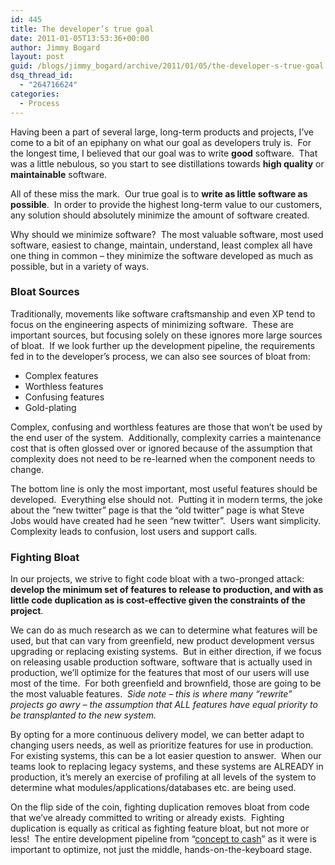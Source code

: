 ```yaml
---
id: 445
title: The developer’s true goal
date: 2011-01-05T13:53:36+00:00
author: Jimmy Bogard
layout: post
guid: /blogs/jimmy_bogard/archive/2011/01/05/the-developer-s-true-goal.aspx
dsq_thread_id:
  - "264716624"
categories:
  - Process
---
```

Having been a part of several large, long-term products and projects, I’ve come to a bit of an epiphany on what our goal as developers truly is.&#160; For the longest time, I believed that our goal was to write **good** software.&#160; That was a little nebulous, so you start to see distillations towards **high quality** or **maintainable** software.

All of these miss the mark.&#160; Our true goal is to **write as little software as possible**.&#160; In order to provide the highest long-term value to our customers, any solution should absolutely minimize the amount of software created.

Why should we minimize software?&#160; The most valuable software, most used software, easiest to change, maintain, understand, least complex all have one thing in common – they minimize the software developed as much as possible, but in a variety of ways.

### Bloat Sources

Traditionally, movements like software craftsmanship and even XP tend to focus on the engineering aspects of minimizing software.&#160; These are important sources, but focusing solely on these ignores more large sources of bloat.&#160; If we look further up the development pipeline, the requirements fed in to the developer’s process, we can also see sources of bloat from:

  * Complex features
  * Worthless features
  * Confusing features
  * Gold-plating

Complex, confusing and worthless features are those that won’t be used by the end user of the system.&#160; Additionally, complexity carries a maintenance cost that is often glossed over or ignored because of the assumption that complexity does not need to be re-learned when the component needs to change.

The bottom line is only the most important, most useful features should be developed.&#160; Everything else should not.&#160; Putting it in modern terms, the joke about the “new twitter” page is that the “old twitter” page is what Steve Jobs would have created had he seen “new twitter”.&#160; Users want simplicity.&#160; Complexity leads to confusion, lost users and support calls.

### 

### Fighting Bloat

In our projects, we strive to fight code bloat with a two-pronged attack: **develop the minimum set of features to release to production, and with as little code duplication as is cost-effective given the constraints of the project**.

We can do as much research as we can to determine what features will be used, but that can vary from greenfield, new product development versus upgrading or replacing existing systems.&#160; But in either direction, if we focus on releasing usable production software, software that is actually used in production, we’ll optimize for the features that most of our users will use most of the time.&#160; For both greenfield and brownfield, those are going to be the most valuable features.&#160; _Side note – this is where many “rewrite” projects go awry – the assumption that ALL features have equal priority to be transplanted to the new system._

By opting for a more continuous delivery model, we can better adapt to changing users needs, as well as prioritize features for use in production.&#160; For existing systems, this can be a lot easier question to answer.&#160; When our teams look to replacing legacy systems, and these systems are ALREADY in production, it’s merely an exercise of profiling at all levels of the system to determine what modules/applications/databases etc. are being used.

On the flip side of the coin, fighting duplication removes bloat from code that we’ve already committed to writing or already exists.&#160; Fighting duplication is equally as critical as fighting feature bloat, but not more or less!&#160; The entire development pipeline from “[concept to cash](http://www.amazon.com/Implementing-Lean-Software-Development-Concept/dp/0321437381)” as it were is important to optimize, not just the middle, hands-on-the-keyboard stage.
